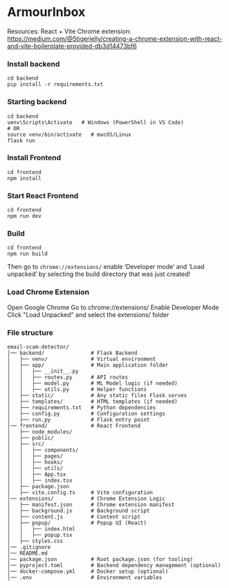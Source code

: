 # ArmourInbox

Resources:
React + Vite Chrome extension:
https://medium.com/@5tigerjelly/creating-a-chrome-extension-with-react-and-vite-boilerplate-provided-db3d14473bf6

### Install backend
```
cd backend
pip install -r requirements.txt
```


### Starting backend
```
cd backend
venv\Scripts\Activate   # Windows (PowerShell in VS Code)
# OR
source venv/bin/activate   # macOS/Linux
flask run
```

### Install Frontend
```
cd frontend
npm install
```

### Start React Frontend
```
cd frontend
npm run dev
```

### Build
```
cd frontend
npm run build
```
Then go to `chrome://extensions/` enable ‘Developer mode’ and ‘Load unpacked’ by selecting the build directory that was just created!


### Load Chrome Extension
Open Google Chrome
Go to chrome://extensions/
Enable Developer Mode
Click "Load Unpacked" and select the extensions/ folder


### File structure
```
email-scam-detector/
│── backend/               # Flask Backend
│   ├── venv/              # Virtual environment
│   ├── app/               # Main application folder
│   │   ├── __init__.py
│   │   ├── routes.py      # API routes
│   │   ├── model.py       # ML Model logic (if needed)
│   │   ├── utils.py       # Helper functions
│   ├── static/            # Any static files Flask serves
│   ├── templates/         # HTML templates (if needed)
│   ├── requirements.txt   # Python dependencies
│   ├── config.py          # Configuration settings
│   ├── run.py             # Flask entry point
│── frontend/              # React Frontend
│   ├── node_modules/
│   ├── public/
│   ├── src/
│   │   ├── components/
│   │   ├── pages/
│   │   ├── hooks/
│   │   ├── utils/
│   │   ├── App.tsx
│   │   ├── index.tsx
│   ├── package.json
│   ├── vite.config.ts     # Vite configuration
│── extensions/            # Chrome Extension Logic
│   ├── manifest.json      # Chrome extension manifest
│   ├── background.js      # Background script
│   ├── content.js         # Content script
│   ├── popup/             # Popup UI (React)
│   │   ├── index.html
│   │   ├── popup.tsx
│   ├── styles.css
│── .gitignore
│── README.md
│── package.json           # Root package.json (for tooling)
│── pyproject.toml         # Backend dependency management (optional)
│── docker-compose.yml     # Docker setup (optional)
│── .env                   # Environment variables
```
